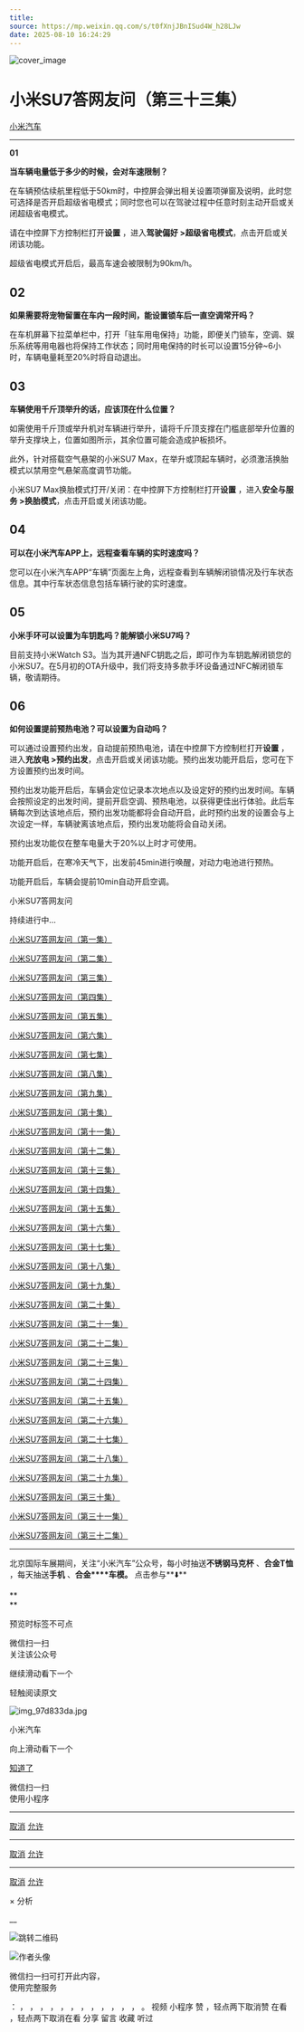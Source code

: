 ```yaml
---
title: 
source: https://mp.weixin.qq.com/s/t0fXnjJBnISud4W_h28LJw
date: 2025-08-10 16:24:29
---
```


![cover_image](images/img_575c4559.jpg)


#  小米SU7答网友问（第三十三集）


[ 小米汽车 ](<javascript:void\(0\);>)

______

**01**  

**当车辆电量低于多少的时候，会对车速限制？**

在车辆预估续航里程低于50km时，中控屏会弹出相关设置项弹窗及说明，此时您可选择是否开启超级省电模式；同时您也可以在驾驶过程中任意时刻主动开启或关闭超级省电模式。

请在中控屏下方控制栏打开**设置** ，进入**驾驶偏好 >超级省电模式**，点击开启或关闭该功能。

超级省电模式开启后，最高车速会被限制为90km/h。

  


## **02**


**如果需要将宠物留置在车内一段时间，能设置锁车后一直空调常开吗？**

在车机屏幕下拉菜单栏中，打开「驻车用电保持」功能，即便关门锁车，空调、娱乐系统等用电器也将保持工作状态；同时用电保持的时长可以设置15分钟~6小时，车辆电量耗至20%时将自动退出。


## **03**


**车辆使用千斤顶举升的话，应该顶在什么位置？**

如需使用千斤顶或举升机对车辆进行举升，请将千斤顶支撑在门槛底部举升位置的举升支撑块上，位置如图所示，其余位置可能会造成护板损坏。

此外，针对搭载空气悬架的小米SU7 Max，在举升或顶起车辆时，必须激活换胎模式以禁用空气悬架高度调节功能。

小米SU7 Max换胎模式打开/关闭：在中控屏下方控制栏打开**设置** ，进入**安全与服务 >换胎模式**，点击开启或关闭该功能。

  


## **04**


**可以在小米汽车APP上，远程查看车辆的实时速度吗？**

您可以在小米汽车APP“车辆”页面左上角，远程查看到车辆解闭锁情况及行车状态信息。其中行车状态信息包括车辆行驶的实时速度。


## **05**


**小米手环可以设置为车钥匙吗？能解锁小米SU7吗？**

目前支持小米Watch S3。当为其开通NFC钥匙之后，即可作为车钥匙解闭锁您的小米SU7。在5月初的OTA升级中，我们将支持多款手环设备通过NFC解闭锁车辆，敬请期待。

  


## **06**  


**如何设置提前预热电池？可以设置为自动吗？**

可以通过设置预约出发，自动提前预热电池，请在中控屏下方控制栏打开**设置** ，进入**充放电 >预约出发**，点击开启或关闭该功能。预约出发功能开启后，您可在下方设置预约出发时间。

预约出发功能开启后，车辆会定位记录本次地点以及设定好的预约出发时间。车辆会按照设定的出发时间，提前开启空调、预热电池，以获得更佳出行体验。此后车辆每次到达该地点后，预约出发功能都将会自动开启，此时预约出发的设置会与上次设定一样，车辆驶离该地点后，预约出发功能将会自动关闭。

预约出发功能仅在整车电量大于20%以上时才可使用。

功能开启后，在寒冷天气下，出发前45min进行唤醒，对动力电池进行预热。

功能开启后，车辆会提前10min自动开启空调。

  

小米SU7答网友问  

持续进行中...

[小米SU7答网友问（第一集）](<http://mp.weixin.qq.com/s?__biz=MzkyNzU3MDI3Nw==&mid=2247486958&idx=1&sn=fa1835ddd2eee3bdafefcad5b74d2d94&chksm=c2274de4f550c4f28c7b9e54f1a6a8bcacc3459e88bbe256c362a899a36ca32c80be4f87c45a&scene=21#wechat_redirect>)

[小米SU7答网友问（第二集）](<http://mp.weixin.qq.com/s?__biz=MzkyNzU3MDI3Nw==&mid=2247487024&idx=1&sn=0c7cfca4d7c560dedf8062fa3a7230e3&chksm=c2274e3af550c72cdf2c4b04f2e6f3f66f10eac3634f77346b68be322d895dfb1398978ccbcf&scene=21#wechat_redirect>)

[小米SU7答网友问（第三集）](<http://mp.weixin.qq.com/s?__biz=MzkyNzU3MDI3Nw==&mid=2247487063&idx=2&sn=a0651af985a684e2379d3805947abc23&chksm=c2274e5df550c74b86d3871da393feb8fcadab0dfcdc8e77c806309341c89f1b37396b0e6318&scene=21#wechat_redirect>)

[小米SU7答网友问（第四集）](<http://mp.weixin.qq.com/s?__biz=MzkyNzU3MDI3Nw==&mid=2247487079&idx=1&sn=9cf62cd9e760babefdd444d29ee00b68&chksm=c2274e6df550c77b506f07fb315efff406bc12a55eba23c69b349cba973f61811d88fd0ade33&scene=21#wechat_redirect>)

[小米SU7答网友问（第五集）](<http://mp.weixin.qq.com/s?__biz=MzkyNzU3MDI3Nw==&mid=2247487101&idx=1&sn=9e00cc3239d1e6d9cb373f2efad42e3c&chksm=c2274e77f550c76157349d363d8e0c17ceadab29fae7538c156149e37c9c89e7cc22644201b2&scene=21#wechat_redirect>)

[小米SU7答网友问（第六集）](<http://mp.weixin.qq.com/s?__biz=MzkyNzU3MDI3Nw==&mid=2247487835&idx=2&sn=30cf8170af01397c46dc34cf495f7c02&chksm=c2275151f550d847fcc5d8d333c20a5d27d60276888d7192f51064f53e6fa738e21bf375ef29&scene=21#wechat_redirect>)

[小米SU7答网友问（第七集）](<http://mp.weixin.qq.com/s?__biz=MzkyNzU3MDI3Nw==&mid=2247487849&idx=1&sn=45b7ceae12489188c167129f3fb8b1a6&chksm=c2275163f550d87500cbacfac5ee05ea1b5083b97beb0d16e375b98480c98c823fbfdcc4d45a&scene=21#wechat_redirect>)

[小米SU7答网友问（第八集）](<http://mp.weixin.qq.com/s?__biz=MzkyNzU3MDI3Nw==&mid=2247487860&idx=1&sn=337ffc5a7972e5758d3208fb1eb7a28d&chksm=c227517ef550d86838d64b08036486d07a6ea303f0f8e2e9bb93b097750beeb6b2649b692ede&scene=21#wechat_redirect>)

[小米SU7答网友问（第九集）](<http://mp.weixin.qq.com/s?__biz=MzkyNzU3MDI3Nw==&mid=2247487868&idx=1&sn=8021638c108d845fab76580a6cc405e9&chksm=c2275176f550d86086dc3bcdbc3b4cf518b1ba41a294c3ad5d39504791907edcc6422b015131&scene=21#wechat_redirect>)

[小米SU7答网友问（第十集）](<http://mp.weixin.qq.com/s?__biz=MzkyNzU3MDI3Nw==&mid=2247487890&idx=1&sn=47696df25bbc82e7c5aea71ccd30030e&chksm=c2275198f550d88e577cf942e5f0b4a7a6a21cc2cec4b0f04562b6acaa878177be8d8f2507b9&scene=21#wechat_redirect>)

[小米SU7答网友问（第十一集）](<http://mp.weixin.qq.com/s?__biz=MzkyNzU3MDI3Nw==&mid=2247487900&idx=1&sn=7765954b27cc8772008540f91ca7224d&chksm=c2275196f550d8807e8be4cee38e091559c454cfc8bed3e843d4e425f4b002ee0cb931c883d8&scene=21#wechat_redirect>)

[小米SU7答网友问（第十二集）](<http://mp.weixin.qq.com/s?__biz=MzkyNzU3MDI3Nw==&mid=2247487915&idx=1&sn=abbebbb9cbe0668b66a9c1026b12932f&chksm=c22751a1f550d8b73c8ad64a95a0158ef65c19c0becad656d616125a396dc6b4c6703e97f967&scene=21#wechat_redirect>)

[小米SU7答网友问（第十三集）](<http://mp.weixin.qq.com/s?__biz=MzkyNzU3MDI3Nw==&mid=2247487947&idx=1&sn=f544e6be6fd1221b57e5123f58c1f72c&chksm=c22751c1f550d8d76cf64deaaaf06423ad37525bfbda26eb8e1d0a5952a5b1ae30188c90c2c4&scene=21#wechat_redirect>)

[小米SU7答网友问（第十四集）](<http://mp.weixin.qq.com/s?__biz=MzkyNzU3MDI3Nw==&mid=2247487955&idx=1&sn=ee2a1734fe86b15000822bee9ae0ffd2&chksm=c22751d9f550d8cfdb48ae0c890173e37f66356ad6316e9ada00ee7c231d0772ee6e4c817c65&scene=21#wechat_redirect>)

[小米SU7答网友问（第十五集）](<http://mp.weixin.qq.com/s?__biz=MzkyNzU3MDI3Nw==&mid=2247487979&idx=1&sn=ab9d29fdf3c1147cd9c500ac5fafedde&chksm=c22751e1f550d8f725f7b294d004e04caa682567387ee5ee39a067fad1859fcaca2e68748e6f&scene=21#wechat_redirect>)

[小米SU7答网友问（第十六集）](<http://mp.weixin.qq.com/s?__biz=MzkyNzU3MDI3Nw==&mid=2247488003&idx=1&sn=9ed994132d197917e93f91b9f332e8d1&chksm=c2275209f550db1fe70c13abc492f5c01be8e5b5b81fba7379fe76c52c5256038eb4d6080ce6&scene=21#wechat_redirect>)

[小米SU7答网友问（第十七集）](<http://mp.weixin.qq.com/s?__biz=MzkyNzU3MDI3Nw==&mid=2247488035&idx=1&sn=fcfdeca83d7ca7c13e84b84a92146ed0&chksm=c2275229f550db3f3019dfe29d896a4c7c49a61351dd801e7b3520c9174e26ce040555c9756a&scene=21#wechat_redirect>)

[小米SU7答网友问（第十八集）](<http://mp.weixin.qq.com/s?__biz=MzkyNzU3MDI3Nw==&mid=2247488044&idx=1&sn=15e0313c7b352da563c38d6b64e5cb27&chksm=c2275226f550db303d96d77050e8fe6c21f6c0fd9453e84d129f29cd0024fcf7dd5d0cab4ec8&scene=21#wechat_redirect>)

[小米SU7答网友问（第十九集）](<http://mp.weixin.qq.com/s?__biz=MzkyNzU3MDI3Nw==&mid=2247488049&idx=1&sn=20d5d20c485040ccd9bbe1100ad0dd18&chksm=c227523bf550db2d8d6d7bb477f3f83742d63b451060848150a41d9bf819ff812b73c67add01&scene=21#wechat_redirect>)

[小米SU7答网友问（第二十集）](<http://mp.weixin.qq.com/s?__biz=MzkyNzU3MDI3Nw==&mid=2247488056&idx=1&sn=efcffc7ee04fad7bcb74c548c6941929&chksm=c2275232f550db24c3c6d404748637a9d2a1e60c653ddbf9ddafdc767e79454a3602f3d0ef1c&scene=21#wechat_redirect>)

[小米SU7答网友问（第二十一集）](<http://mp.weixin.qq.com/s?__biz=MzkyNzU3MDI3Nw==&mid=2247488116&idx=1&sn=023b64046c6b458d5d18d3127927f1d7&chksm=c227527ef550db683a84f930ced2a5490c3db91875d0f42b3f9389ccd9c7f28f2df9bc801981&scene=21#wechat_redirect>)

[小米SU7答网友问（第二十二集）](<http://mp.weixin.qq.com/s?__biz=MzkyNzU3MDI3Nw==&mid=2247488132&idx=1&sn=9886d3575c66671b6730a33b6306dab3&chksm=c227528ef550db987a53c13da3d506b2811d5055612cd653ef3991e43c17f4ec4537272e2921&scene=21#wechat_redirect>)

[小米SU7答网友问（第二十三集）](<http://mp.weixin.qq.com/s?__biz=MzkyNzU3MDI3Nw==&mid=2247488147&idx=1&sn=152e9e104197e2a3cf83a0752b29ab2c&chksm=c2275299f550db8f55fc3419acf0eaaa7942e67e59fd74824fe80163cc474cfe2c2c4f86b57e&scene=21#wechat_redirect>)

[小米SU7答网友问（第二十四集）](<http://mp.weixin.qq.com/s?__biz=MzkyNzU3MDI3Nw==&mid=2247488153&idx=1&sn=5813bae70bf685e3be696e424e91c2b8&chksm=c2275293f550db85b0f9e2c070e7e44c503db4898fc24aa5408212264c0047d4f027510be852&scene=21#wechat_redirect>)

[小米SU7答网友问（第二十五集）](<http://mp.weixin.qq.com/s?__biz=MzkyNzU3MDI3Nw==&mid=2247488181&idx=2&sn=8c839457b13992e0fa44edf3c74c9b89&chksm=c22752bff550dba973f0a90364cfd25c389abce8b4d1f193fd418ab7ec724579d6b6b7c70848&scene=21#wechat_redirect>)

[小米SU7答网友问（第二十六集）](<http://mp.weixin.qq.com/s?__biz=MzkyNzU3MDI3Nw==&mid=2247488457&idx=2&sn=dc543fd12a83946ac754f5587901551b&chksm=c22753c3f550dad5ffda70b1d547b1c1ebfb49acd80723e8532dbf868b6ce80322f3a21f54c2&scene=21#wechat_redirect>)

[小米SU7答网友问（第二十七集）](<http://mp.weixin.qq.com/s?__biz=MzkyNzU3MDI3Nw==&mid=2247488844&idx=2&sn=98831e69ba6a5309e094f854c33c1239&chksm=c2275546f550dc50ae5e62fa68397d8534114ad575fa9d42a024a02a7c76e4f387c67870ecd4&scene=21#wechat_redirect>)

[小米SU7答网友问（第二十八集）](<http://mp.weixin.qq.com/s?__biz=MzkyNzU3MDI3Nw==&mid=2247489053&idx=1&sn=3d62061e54b6f4f3c1bba10951f9fd63&chksm=c2275617f550df01be5542c293f970e423f9de7f4b52f78df9d859f093ac70c3f245e3b1c61f&scene=21#wechat_redirect>)

[小米SU7答网友问（第二十九集）](<http://mp.weixin.qq.com/s?__biz=MzkyNzU3MDI3Nw==&mid=2247489094&idx=1&sn=c848ebd55207ba710c9de9073d962c9e&chksm=c227564cf550df5aea0babf7ffa56a9799b53568bb4b6070cfa211e40e53bcabce20a6af7604&scene=21#wechat_redirect>)

[小米SU7答网友问（第三十集）](<http://mp.weixin.qq.com/s?__biz=MzkyNzU3MDI3Nw==&mid=2247489111&idx=2&sn=4f2f8dd41b74d1d89d550e2ae815c1f2&chksm=c227565df550df4b59a0f1299d22fc9754f4e30d0b0d6988391880fd69b9fdccbc1df03c1e48&scene=21#wechat_redirect>)

[小米SU7答网友问（第三十一集）](<http://mp.weixin.qq.com/s?__biz=MzkyNzU3MDI3Nw==&mid=2247489124&idx=1&sn=6d53ab6ed9f1c1cc939c74ddbe76a650&chksm=c227566ef550df78f38c97a793e31a7f0dffe7479d6c9f7f218fbefd726bb7eba073b9b21464&scene=21#wechat_redirect>)

[小米SU7答网友问（第三十二集）](<http://mp.weixin.qq.com/s?__biz=MzkyNzU3MDI3Nw==&mid=2247489152&idx=2&sn=2229789f64f8dc70a5d7ded66f0f6baa&chksm=c227568af550df9cccce7432efc9ecb9e6e805032c0bd5bfa1a8d8d5c3d5b725e2925237e33d&scene=21#wechat_redirect>)

* * *

北京国际车展期间，关注“小米汽车”公众号，每小时抽送**不锈钢马克杯** 、**合金T恤** ，每天抽送**手机** 、**合金****车模。** 点击参与**⬇️**

**  
**

[](<>)[](<>)

预览时标签不可点

微信扫一扫  
关注该公众号

继续滑动看下一个

轻触阅读原文

![img_97d833da.jpg](images/img_97d833da.jpg)

小米汽车 

向上滑动看下一个

[知道了](<javascript:;>)

微信扫一扫  
使用小程序

****

[取消](<javascript:void\(0\);>) [允许](<javascript:void\(0\);>)

****

[取消](<javascript:void\(0\);>) [允许](<javascript:void\(0\);>)

****

[取消](<javascript:void\(0\);>) [允许](<javascript:void\(0\);>)

× 分析

__

![跳转二维码]()

![作者头像](images/img_97d833da.jpg)

微信扫一扫可打开此内容，  
使用完整服务

： ， ， ， ， ， ， ， ， ， ， ， ， 。 视频 小程序 赞 ，轻点两下取消赞 在看 ，轻点两下取消在看 分享 留言 收藏 听过